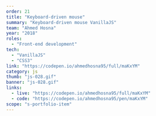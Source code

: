```yaml
---
order: 21
title: "Keyboard-driven mouse"
summary: "Keyboard-driven mouse VanillaJS"
team: "Ahmed Hosna"
year: "2018"
roles:
  - "Front-end development"
tech:
  - "VanillaJS"
  - "CSS3"
link: "https://codepen.io/ahmedhosna95/full/maKxYM"
category: js
thumb: "js-028.gif"
banner: "js-028.gif"
links:
  - live: "https://codepen.io/ahmedhosna95/full/maKxYM"
  - code: "https://codepen.io/ahmedhosna95/pen/maKxYM"
scope: "s-portfolio-item"
---
```

